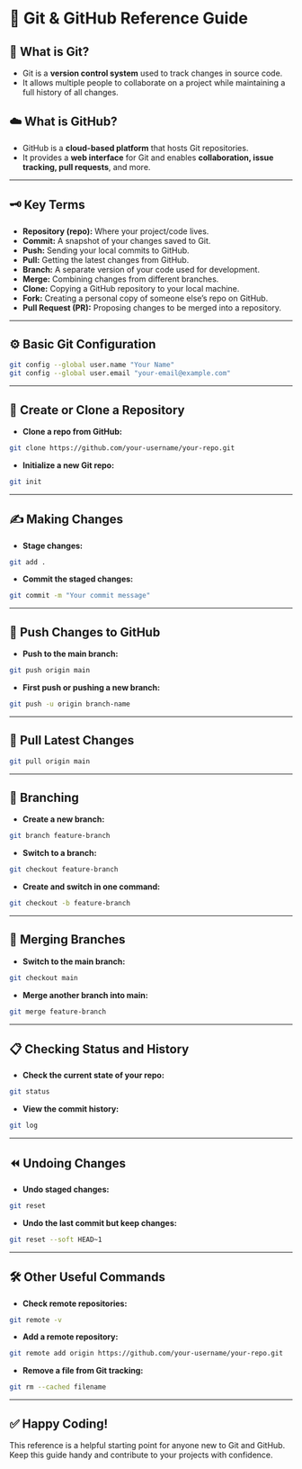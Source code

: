 # 🧰 Git & GitHub Reference Guide

## 📌 What is Git?
- Git is a **version control system** used to track changes in source code.
- It allows multiple people to collaborate on a project while maintaining a full history of all changes.

## ☁️ What is GitHub?
- GitHub is a **cloud-based platform** that hosts Git repositories.
- It provides a **web interface** for Git and enables **collaboration, issue tracking, pull requests**, and more.

---

## 🗝️ Key Terms

- **Repository (repo):** Where your project/code lives.
- **Commit:** A snapshot of your changes saved to Git.
- **Push:** Sending your local commits to GitHub.
- **Pull:** Getting the latest changes from GitHub.
- **Branch:** A separate version of your code used for development.
- **Merge:** Combining changes from different branches.
- **Clone:** Copying a GitHub repository to your local machine.
- **Fork:** Creating a personal copy of someone else’s repo on GitHub.
- **Pull Request (PR):** Proposing changes to be merged into a repository.

---

## ⚙️ Basic Git Configuration

```bash
git config --global user.name "Your Name"
git config --global user.email "your-email@example.com"
````

---

## 📁 Create or Clone a Repository

* **Clone a repo from GitHub:**

```bash
git clone https://github.com/your-username/your-repo.git
```

* **Initialize a new Git repo:**

```bash
git init
```

---

## ✍️ Making Changes

* **Stage changes:**

```bash
git add .
```

* **Commit the staged changes:**

```bash
git commit -m "Your commit message"
```

---

## 🚀 Push Changes to GitHub

* **Push to the main branch:**

```bash
git push origin main
```

* **First push or pushing a new branch:**

```bash
git push -u origin branch-name
```

---

## 🔄 Pull Latest Changes

```bash
git pull origin main
```

---

## 🌿 Branching

* **Create a new branch:**

```bash
git branch feature-branch
```

* **Switch to a branch:**

```bash
git checkout feature-branch
```

* **Create and switch in one command:**

```bash
git checkout -b feature-branch
```

---

## 🔀 Merging Branches

* **Switch to the main branch:**

```bash
git checkout main
```

* **Merge another branch into main:**

```bash
git merge feature-branch
```

---

## 📋 Checking Status and History

* **Check the current state of your repo:**

```bash
git status
```

* **View the commit history:**

```bash
git log
```

---

## ⏪ Undoing Changes

* **Undo staged changes:**

```bash
git reset
```

* **Undo the last commit but keep changes:**

```bash
git reset --soft HEAD~1
```

---

## 🛠️ Other Useful Commands

* **Check remote repositories:**

```bash
git remote -v
```

* **Add a remote repository:**

```bash
git remote add origin https://github.com/your-username/your-repo.git
```

* **Remove a file from Git tracking:**

```bash
git rm --cached filename
```

---

## ✅ Happy Coding!

This reference is a helpful starting point for anyone new to Git and GitHub. Keep this guide handy and contribute to your projects with confidence.
